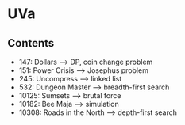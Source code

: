 # UVa
## Contents
- 147: Dollars --> DP, coin change problem
- 151: Power Crisis --> Josephus problem
- 245: Uncompress --> linked list
- 532: Dungeon Master --> breadth-first search
- 10125: Sumsets --> brutal force
- 10182: Bee Maja --> simulation
- 10308: Roads in the North --> depth-first search
